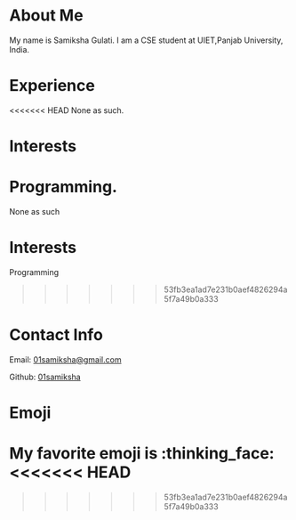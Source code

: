# About Me
My name is Samiksha Gulati. I am a CSE student at UIET,Panjab University, India.

# Experience
<<<<<<< HEAD
None as such.

# Interests
Programming.
=======
None as such

# Interests
Programming
>>>>>>> 53fb3ea1ad7e231b0aef4826294a5f7a49b0a333

# Contact Info
Email: [01samiksha@gmail.com](mailto:01samiksha@gmail.com)

Github: [01samiksha](https://github.com/01samiksha)

# Emoji
My favorite emoji is :thinking_face:
<<<<<<< HEAD
=======


>>>>>>> 53fb3ea1ad7e231b0aef4826294a5f7a49b0a333
